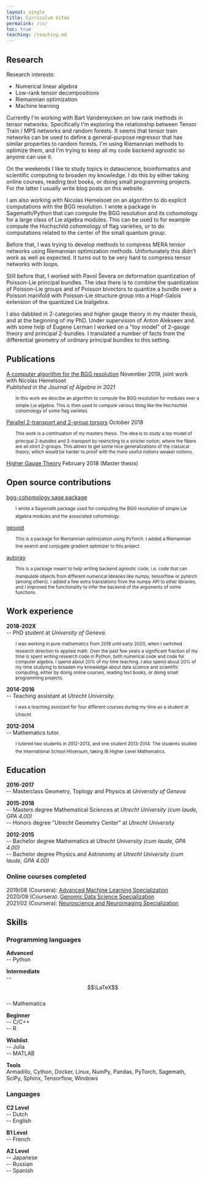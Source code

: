 ```yaml
---
layout: single
title: Curriculum Vitae
permalink: /cv/
toc: true
teaching: /teaching.md
---
```


## Research

Research interests:  
- Numerical linear algebra
- Low-rank tensor decompositions
- Riemannian optimization
- Machine learning

Currently I'm working with Bart Vandereycken on low rank methods in tensor networks. Specifically
I'm exploring the relationship between Tensor Train / MPS networks and random forests. It seems that
tensor train networks can be used to define a general-purpose regressor that has similar properties
to random forests. I'm using Riemannian methods to optimize them, and I'm trying to keep all my code
backend agnostic so anyone can use it. 

On the weekends I like to study topics in datascience, bioinformatics and scientific computing to
broaden my knowledge. I do this by either taking online courses, reading text books, or doing
small programming projects. For the latter I usually write blog posts on this website.

I am also working with Nicolas Hemelsoet on an algorithm to do explicit computations with the BGG
resolution. I wrote a package in Sagemath/Python that can compute the BGG resolution and its 
cohomology for a large class of Lie algebra modules. This can be used to for example compute
the Hochschild cohomology of flag varieties, or to do computations related to the center of the
small quantum group. 

Before that, I was trying to develop methods to compress MERA tensor networks using Riemannian
optimization methods. Unfortunately this didn't work as well as expected. It turns out to be very
hard to compress tensor networks with loops.

Still before that, I worked with Pavol Ševera on deformation quantization of Poisson-Lie principal
bundles. The idea there is to combine the quantization of Poisson-Lie groups and of Poisson
bivectors to quantize a bundle over a Poisson manifold with Poisson-Lie structure group into a
Hopf-Galois extension of the quantized Lie bialgebra.

I also dabbled in 2-categories and higher gauge theory in my master thesis, and at the beginning of
my PhD. Under supervision of Anton Alekseev and with some help of Eugene Lerman I worked on a "toy
model" of 2-gauge theory and principal 2-bundles. I translated a number of facts from the
differential geometry of ordinary principal bundles to this setting.


## Publications

[A computer algorithm for the BGG resolution](https://www.sciencedirect.com/science/article/abs/pii/S0021869320305135) November 2019, joint work with Nicolas Hemelsoet  
_Published in the Journal of Algebra in 2021_
<ul style="list-style-type:none;">
  <li><sup> In this work we descibe an algorithm to compute the BGG resolution for modules over a simple Lie algebra. This is then used to compute various thing like the Hochschild cohomology of some flag varietes.</sup></li>
</ul>

[Parallel 2-transport and 2-group torsors](https://arxiv.org/abs/1811.10060) October 2018
<ul style="list-style-type:none;">
  <li><sup>This work is a continuation of my masters thesis. The idea is to study
  a toy model of principal 2-bundles and 2-transport by restricting to a stricter notion, where the fibers are all strict 2-groups.
  This allows to get some nice generalizations of the classical theory, which would
  be harder to proof with the more useful notions weaker notions.</sup></li>
</ul>

[Higher Gauge Theory](https://dspace.library.uu.nl/handle/1874/361953) February 2018 (Master thesis)

## Open source contributions

[bgg-cohomology sage package](https://github.com/RikVoorhaar/bgg-cohomology)
<ul style="list-style-type:none;">
  <li><sup>I wrote a Sagemath package used for computing the BGG resolution of simple Lie algebra modules and the associated cohomology. </sup></li>
</ul>

[geoopt](https://github.com/geoopt/geoopt)
<ul style="list-style-type:none;">
  <li><sup>This is a package for Riemannian optimization using PyTorch. I added a Riemannian line search and conjugate gradient optimizer to this project. </sup></li>
</ul>

[autoray](https://github.com/jcmgray/autoray)
<ul style="list-style-type:none;">
  <li><sup>This is a package meant to help writing backend agnostic code, i.e. code that can manipulate objects from different numerical libraries like numpy, tensorflow or pytorch (among others). I added a few extra translations from the numpy API to other libraries, and I improved the functionality
  to infer the backend of the arguments of some functions. </sup></li>
</ul>

## Work experience

**2018-202X**  
-- PhD student at _University of Geneva_. 
<ul style="list-style-type:none;">
<li><sup>I was working in pure mathematics from 2018 until early
2020, when I switched research direction to applied math. Over the past few years a significant
fraction of my time is spent writing research code in Python, both numerical code and code for
computer algebra. I spend about 20% of my time teaching. I also spend about 20% of my time studying 
to broaden my knowledge about data science and scientific computing, either by doing online courses,
reading text books, or doing small programming projects. </sup></li>
</ul>

**2014-2016**  
-- Teaching assistant at _Utrecht University_.
<ul style="list-style-type:none;">
<li><sup>I was a teaching assistant for four different courses
during my time as a student at Utrecht.  </sup></li>
</ul>

**2012-2014**  
-- Mathematics tutor. 
<ul style="list-style-type:none;">
<li><sup> I tutored two students in 2012-2013, and one student 2013-2014. The students studied 
the International School Hilversum, taking IB Higher Level Mathematics. </sup></li>
</ul>

## Education

**2016-2017**  
-- Masterclass Geometry, Toplogy and Physics at _University of Geneva_

**2015-2018**  
-- Masters degree Mathematical Sciences at _Utrecht University_ _(cum laude, GPA 4.00)_  
-- Honors degree "Utrecht Geometry Center" at _Utrecht University_

**2012-2015**  
-- Bachelor degree Mathematics at _Utrecht University_ _(cum laude, GPA 4.00)_  
-- Bachelor degree Physics and Astronomy at _Utrecht University_ _(cum laude, GPA 4.00)_

### Online courses completed
2019/08 (Coursera): [Advanced Machine Learning Specialization](https://www.coursera.org/account/accomplishments/specialization/5BM8U5DJJCJN)  
2020/09 (Coursera): [Genomic Data Science Specialization](https://www.coursera.org/account/accomplishments/specialization/NYQNJVCT7XV3)  
2021/02 (Coursera): [Neuroscience and Neuroimaging Specialization](https://www.coursera.org/account/accomplishments/specialization/REWS86DYU496)

## Skills

### Programming languages
**Advanced**  
-- Python

**Intermediate**  
-- $$\LaTeX$$  
-- Mathematica

**Beginner**  
-- C/C++  
-- R

**Wishlist**  
-- Julia  
-- MATLAB

**Tools**  
Armadillo, Cython, Docker, Linux, NumPy, Pandas, PyTorch, Sagemath, SciPy, Sphinx, Tensorflow, Windows

### Languages
**C2 Level**  
-- Dutch  
-- English

**B1 Level**  
-- French

**A2 Level**  
-- Japanese  
-- Russian  
-- Spanish